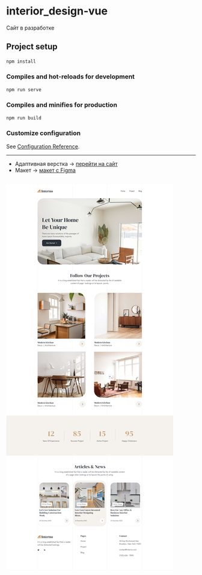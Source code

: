 # interior_design-vue
Сайт в разработке
## Project setup
```
npm install
```

### Compiles and hot-reloads for development
```
npm run serve
```

### Compiles and minifies for production
```
npm run build
```

### Customize configuration
See [Configuration Reference](https://cli.vuejs.org/config/).



---
- Адаптивная верстка -> [перейти на сайт](https://shiverskikh.github.io/Final-project_Design-site/)
- Макет -> [макет c Figma](https://www.figma.com/file/okdYD45Tj2JpKsNASccUmf/Interior-Design-Webflow-Website-Template-(Community)-(Copy)-(Copy)?node-id=101%3A14&mode=dev)

![Сайт](<src/assets/img/Homepage - 1.jpg>)
---